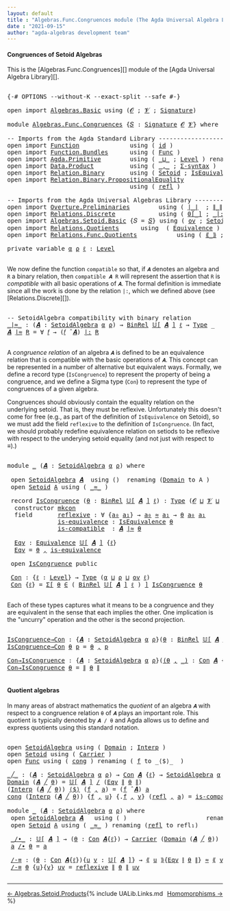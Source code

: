 ```yaml
---
layout: default
title : "Algebras.Func.Congruences module (The Agda Universal Algebra Library)"
date : "2021-09-15"
author: "agda-algebras development team"
---
```


#### <a id="congruences-of-setoidalgebras">Congruences of Setoid Algebras</a>

This is the [Algebras.Func.Congruences][] module of the [Agda Universal Algebra Library][].

<pre class="Agda">

<a id="353" class="Symbol">{-#</a> <a id="357" class="Keyword">OPTIONS</a> <a id="365" class="Pragma">--without-K</a> <a id="377" class="Pragma">--exact-split</a> <a id="391" class="Pragma">--safe</a> <a id="398" class="Symbol">#-}</a>

<a id="403" class="Keyword">open</a> <a id="408" class="Keyword">import</a> <a id="415" href="Algebras.Basic.html" class="Module">Algebras.Basic</a> <a id="430" class="Keyword">using</a> <a id="436" class="Symbol">(</a><a id="437" href="Algebras.Basic.html#1130" class="Generalizable">𝓞</a> <a id="439" class="Symbol">;</a> <a id="441" href="Algebras.Basic.html#1132" class="Generalizable">𝓥</a> <a id="443" class="Symbol">;</a> <a id="445" href="Algebras.Basic.html#3858" class="Function">Signature</a><a id="454" class="Symbol">)</a>

<a id="457" class="Keyword">module</a> <a id="464" href="Algebras.Func.Congruences.html" class="Module">Algebras.Func.Congruences</a> <a id="490" class="Symbol">{</a><a id="491" href="Algebras.Func.Congruences.html#491" class="Bound">𝑆</a> <a id="493" class="Symbol">:</a> <a id="495" href="Algebras.Basic.html#3858" class="Function">Signature</a> <a id="505" href="Algebras.Basic.html#1130" class="Generalizable">𝓞</a> <a id="507" href="Algebras.Basic.html#1132" class="Generalizable">𝓥</a><a id="508" class="Symbol">}</a> <a id="510" class="Keyword">where</a>

<a id="517" class="Comment">-- Imports from the Agda Standard Library ---------------------------------------</a>
<a id="599" class="Keyword">open</a> <a id="604" class="Keyword">import</a> <a id="611" href="Function.html" class="Module">Function</a>              <a id="633" class="Keyword">using</a> <a id="639" class="Symbol">(</a> <a id="641" href="Function.Base.html#615" class="Function">id</a> <a id="644" class="Symbol">)</a>
<a id="646" class="Keyword">open</a> <a id="651" class="Keyword">import</a> <a id="658" href="Function.Bundles.html" class="Module">Function.Bundles</a>      <a id="680" class="Keyword">using</a> <a id="686" class="Symbol">(</a> <a id="688" href="Function.Bundles.html#1868" class="Record">Func</a> <a id="693" class="Symbol">)</a>
<a id="695" class="Keyword">open</a> <a id="700" class="Keyword">import</a> <a id="707" href="Agda.Primitive.html" class="Module">Agda.Primitive</a>        <a id="729" class="Keyword">using</a> <a id="735" class="Symbol">(</a> <a id="737" href="Agda.Primitive.html#810" class="Primitive Operator">_⊔_</a> <a id="741" class="Symbol">;</a> <a id="743" href="Agda.Primitive.html#597" class="Postulate">Level</a> <a id="749" class="Symbol">)</a> <a id="751" class="Keyword">renaming</a> <a id="760" class="Symbol">(</a> <a id="762" href="Agda.Primitive.html#326" class="Primitive">Set</a> <a id="766" class="Symbol">to</a> <a id="769" class="Primitive">Type</a> <a id="774" class="Symbol">)</a>
<a id="776" class="Keyword">open</a> <a id="781" class="Keyword">import</a> <a id="788" href="Data.Product.html" class="Module">Data.Product</a>          <a id="810" class="Keyword">using</a> <a id="816" class="Symbol">(</a> <a id="818" href="Agda.Builtin.Sigma.html#236" class="InductiveConstructor Operator">_,_</a> <a id="822" class="Symbol">;</a> <a id="824" href="Data.Product.html#916" class="Function">Σ-syntax</a> <a id="833" class="Symbol">)</a>
<a id="835" class="Keyword">open</a> <a id="840" class="Keyword">import</a> <a id="847" href="Relation.Binary.html" class="Module">Relation.Binary</a>       <a id="869" class="Keyword">using</a> <a id="875" class="Symbol">(</a> <a id="877" href="Relation.Binary.Bundles.html#1009" class="Record">Setoid</a> <a id="884" class="Symbol">;</a> <a id="886" href="Relation.Binary.Structures.html#1522" class="Record">IsEquivalence</a> <a id="900" class="Symbol">)</a> <a id="902" class="Keyword">renaming</a> <a id="911" class="Symbol">(</a> <a id="913" href="Relation.Binary.Core.html#882" class="Function">Rel</a> <a id="917" class="Symbol">to</a> <a id="920" class="Function">BinRel</a> <a id="927" class="Symbol">)</a>
<a id="929" class="Keyword">open</a> <a id="934" class="Keyword">import</a> <a id="941" href="Relation.Binary.PropositionalEquality.html" class="Module">Relation.Binary.PropositionalEquality</a>
                                  <a id="1013" class="Keyword">using</a> <a id="1019" class="Symbol">(</a> <a id="1021" href="Agda.Builtin.Equality.html#208" class="InductiveConstructor">refl</a> <a id="1026" class="Symbol">)</a>

<a id="1029" class="Comment">-- Imports from the Agda Universal Algebras Library ------------------------------</a>
<a id="1112" class="Keyword">open</a> <a id="1117" class="Keyword">import</a> <a id="1124" href="Overture.Preliminaries.html" class="Module">Overture.Preliminaries</a>        <a id="1154" class="Keyword">using</a> <a id="1160" class="Symbol">(</a> <a id="1162" href="Overture.Preliminaries.html#4383" class="Function Operator">∣_∣</a>  <a id="1167" class="Symbol">;</a> <a id="1169" href="Overture.Preliminaries.html#4421" class="Function Operator">∥_∥</a>  <a id="1174" class="Symbol">)</a>
<a id="1176" class="Keyword">open</a> <a id="1181" class="Keyword">import</a> <a id="1188" href="Relations.Discrete.html" class="Module">Relations.Discrete</a>            <a id="1218" class="Keyword">using</a> <a id="1224" class="Symbol">(</a> <a id="1226" href="Relations.Discrete.html#4655" class="Function Operator">0[_]</a> <a id="1231" class="Symbol">;</a> <a id="1233" href="Relations.Discrete.html#7001" class="Function Operator">_|:_</a> <a id="1238" class="Symbol">)</a>
<a id="1240" class="Keyword">open</a> <a id="1245" class="Keyword">import</a> <a id="1252" href="Algebras.Setoid.Basic.html" class="Module">Algebras.Setoid.Basic</a> <a id="1274" class="Symbol">{</a><a id="1275" class="Argument">𝑆</a> <a id="1277" class="Symbol">=</a> <a id="1279" href="Algebras.Func.Congruences.html#491" class="Bound">𝑆</a><a id="1280" class="Symbol">}</a> <a id="1282" class="Keyword">using</a> <a id="1288" class="Symbol">(</a> <a id="1290" href="Algebras.Setoid.Basic.html#1152" class="Function">ov</a> <a id="1293" class="Symbol">;</a> <a id="1295" href="Algebras.Setoid.Basic.html#3313" class="Record">SetoidAlgebra</a> <a id="1309" class="Symbol">;</a> <a id="1311" href="Algebras.Setoid.Basic.html#4077" class="Function Operator">𝕌[_]</a> <a id="1316" class="Symbol">;</a> <a id="1318" href="Algebras.Setoid.Basic.html#4709" class="Function Operator">_̂_</a> <a id="1322" class="Symbol">)</a>
<a id="1324" class="Keyword">open</a> <a id="1329" class="Keyword">import</a> <a id="1336" href="Relations.Quotients.html" class="Module">Relations.Quotients</a>      <a id="1361" class="Keyword">using</a>  <a id="1368" class="Symbol">(</a> <a id="1370" href="Relations.Quotients.html#1806" class="Function">Equivalence</a> <a id="1382" class="Symbol">)</a>
<a id="1384" class="Keyword">open</a> <a id="1389" class="Keyword">import</a> <a id="1396" href="Relations.Func.Quotients.html" class="Module">Relations.Func.Quotients</a>           <a id="1431" class="Keyword">using</a> <a id="1437" class="Symbol">(</a> <a id="1439" href="Relations.Func.Quotients.html#2958" class="Function Operator">⟪_⟫</a> <a id="1443" class="Symbol">;</a> <a id="1445" href="Relations.Func.Quotients.html#2700" class="Function Operator">_/_</a> <a id="1449" class="Symbol">;</a> <a id="1451" href="Relations.Func.Quotients.html#3241" class="Function Operator">⟪_∼_⟫-elim</a> <a id="1462" class="Symbol">)</a>

<a id="1465" class="Keyword">private</a> <a id="1473" class="Keyword">variable</a> <a id="1482" href="Algebras.Func.Congruences.html#1482" class="Generalizable">α</a> <a id="1484" href="Algebras.Func.Congruences.html#1484" class="Generalizable">ρ</a> <a id="1486" href="Algebras.Func.Congruences.html#1486" class="Generalizable">ℓ</a> <a id="1488" class="Symbol">:</a> <a id="1490" href="Agda.Primitive.html#597" class="Postulate">Level</a>

</pre>

We now define the function `compatible` so that, if `𝑨` denotes an algebra and `R` a binary relation, then `compatible 𝑨 R` will represent the assertion that `R` is *compatible* with all basic operations of `𝑨`. The formal definition is immediate since all the work is done by the relation `|:`, which we defined above (see [Relations.Discrete][]).

<pre class="Agda">

<a id="1873" class="Comment">-- SetoidAlgebra compatibility with binary relation</a>
<a id="_∣≈_"></a><a id="1925" href="Algebras.Func.Congruences.html#1925" class="Function Operator">_∣≈_</a> <a id="1930" class="Symbol">:</a> <a id="1932" class="Symbol">(</a><a id="1933" href="Algebras.Func.Congruences.html#1933" class="Bound">𝑨</a> <a id="1935" class="Symbol">:</a> <a id="1937" href="Algebras.Setoid.Basic.html#3313" class="Record">SetoidAlgebra</a> <a id="1951" href="Algebras.Func.Congruences.html#1482" class="Generalizable">α</a> <a id="1953" href="Algebras.Func.Congruences.html#1484" class="Generalizable">ρ</a><a id="1954" class="Symbol">)</a> <a id="1956" class="Symbol">→</a> <a id="1958" href="Algebras.Func.Congruences.html#920" class="Function">BinRel</a> <a id="1965" href="Algebras.Setoid.Basic.html#4077" class="Function Operator">𝕌[</a> <a id="1968" href="Algebras.Func.Congruences.html#1933" class="Bound">𝑨</a> <a id="1970" href="Algebras.Setoid.Basic.html#4077" class="Function Operator">]</a> <a id="1972" href="Algebras.Func.Congruences.html#1486" class="Generalizable">ℓ</a> <a id="1974" class="Symbol">→</a> <a id="1976" href="Algebras.Func.Congruences.html#769" class="Primitive">Type</a> <a id="1981" class="Symbol">_</a>
<a id="1983" href="Algebras.Func.Congruences.html#1983" class="Bound">𝑨</a> <a id="1985" href="Algebras.Func.Congruences.html#1925" class="Function Operator">∣≈</a> <a id="1988" href="Algebras.Func.Congruences.html#1988" class="Bound">R</a> <a id="1990" class="Symbol">=</a> <a id="1992" class="Symbol">∀</a> <a id="1994" href="Algebras.Func.Congruences.html#1994" class="Bound">𝑓</a> <a id="1996" class="Symbol">→</a> <a id="1998" class="Symbol">(</a><a id="1999" href="Algebras.Func.Congruences.html#1994" class="Bound">𝑓</a> <a id="2001" href="Algebras.Setoid.Basic.html#4709" class="Function Operator">̂</a> <a id="2003" href="Algebras.Func.Congruences.html#1983" class="Bound">𝑨</a><a id="2004" class="Symbol">)</a> <a id="2006" href="Relations.Discrete.html#7001" class="Function Operator">|:</a> <a id="2009" href="Algebras.Func.Congruences.html#1988" class="Bound">R</a>

</pre>

A *congruence relation* of an algebra `𝑨` is defined to be an equivalence relation that is compatible with the basic operations of `𝑨`.  This concept can be represented in a number of alternative but equivalent ways.
Formally, we define a record type (`IsCongruence`) to represent the property of being a congruence, and we define a Sigma type (`Con`) to represent the type of congruences of a given algebra.

Congruences should obviously contain the equality relation on the underlying setoid. That is, they must be reflexive. Unfortunately this doesn't come for free (e.g., as part of the definition of `IsEquivalence` on Setoid), so we must add the field `reflexive` to the definition of `IsCongruence`. (In fact, we should probably redefine equivalence relation on setiods to be reflexive with respect to the underying setoid equality (and not just with respect to _≡_).)

<pre class="Agda">

<a id="2915" class="Keyword">module</a> <a id="2922" href="Algebras.Func.Congruences.html#2922" class="Module">_</a> <a id="2924" class="Symbol">(</a><a id="2925" href="Algebras.Func.Congruences.html#2925" class="Bound">𝑨</a> <a id="2927" class="Symbol">:</a> <a id="2929" href="Algebras.Setoid.Basic.html#3313" class="Record">SetoidAlgebra</a> <a id="2943" href="Algebras.Func.Congruences.html#1482" class="Generalizable">α</a> <a id="2945" href="Algebras.Func.Congruences.html#1484" class="Generalizable">ρ</a><a id="2946" class="Symbol">)</a> <a id="2948" class="Keyword">where</a>

 <a id="2956" class="Keyword">open</a> <a id="2961" href="Algebras.Setoid.Basic.html#3313" class="Module">SetoidAlgebra</a> <a id="2975" href="Algebras.Func.Congruences.html#2925" class="Bound">𝑨</a>  <a id="2978" class="Keyword">using</a> <a id="2984" class="Symbol">()</a>  <a id="2988" class="Keyword">renaming</a> <a id="2997" class="Symbol">(</a><a id="2998" href="Algebras.Setoid.Basic.html#3376" class="Field">Domain</a> <a id="3005" class="Symbol">to</a> <a id="3008" class="Field">A</a> <a id="3010" class="Symbol">)</a>
 <a id="3013" class="Keyword">open</a> <a id="3018" href="Relation.Binary.Bundles.html#1009" class="Module">Setoid</a> <a id="3025" href="Algebras.Func.Congruences.html#3008" class="Field">A</a> <a id="3027" class="Keyword">using</a> <a id="3033" class="Symbol">(</a> <a id="3035" href="Relation.Binary.Bundles.html#1098" class="Field Operator">_≈_</a> <a id="3039" class="Symbol">)</a>

 <a id="3043" class="Keyword">record</a> <a id="3050" href="Algebras.Func.Congruences.html#3050" class="Record">IsCongruence</a> <a id="3063" class="Symbol">(</a><a id="3064" href="Algebras.Func.Congruences.html#3064" class="Bound">θ</a> <a id="3066" class="Symbol">:</a> <a id="3068" href="Algebras.Func.Congruences.html#920" class="Function">BinRel</a> <a id="3075" href="Algebras.Setoid.Basic.html#4077" class="Function Operator">𝕌[</a> <a id="3078" href="Algebras.Func.Congruences.html#2925" class="Bound">𝑨</a> <a id="3080" href="Algebras.Setoid.Basic.html#4077" class="Function Operator">]</a> <a id="3082" href="Algebras.Func.Congruences.html#1486" class="Generalizable">ℓ</a><a id="3083" class="Symbol">)</a> <a id="3085" class="Symbol">:</a> <a id="3087" href="Algebras.Func.Congruences.html#769" class="Primitive">Type</a> <a id="3092" class="Symbol">(</a><a id="3093" href="Algebras.Func.Congruences.html#505" class="Bound">𝓞</a> <a id="3095" href="Agda.Primitive.html#810" class="Primitive Operator">⊔</a> <a id="3097" href="Algebras.Func.Congruences.html#507" class="Bound">𝓥</a> <a id="3099" href="Agda.Primitive.html#810" class="Primitive Operator">⊔</a> <a id="3101" href="Algebras.Func.Congruences.html#2945" class="Bound">ρ</a> <a id="3103" href="Agda.Primitive.html#810" class="Primitive Operator">⊔</a> <a id="3105" href="Algebras.Func.Congruences.html#3082" class="Bound">ℓ</a> <a id="3107" href="Agda.Primitive.html#810" class="Primitive Operator">⊔</a> <a id="3109" href="Algebras.Func.Congruences.html#2943" class="Bound">α</a><a id="3110" class="Symbol">)</a>  <a id="3113" class="Keyword">where</a>
  <a id="3121" class="Keyword">constructor</a> <a id="3133" href="Algebras.Func.Congruences.html#3133" class="InductiveConstructor">mkcon</a>
  <a id="3141" class="Keyword">field</a>       <a id="3153" href="Algebras.Func.Congruences.html#3153" class="Field">reflexive</a> <a id="3163" class="Symbol">:</a> <a id="3165" class="Symbol">∀</a> <a id="3167" class="Symbol">{</a><a id="3168" href="Algebras.Func.Congruences.html#3168" class="Bound">a₀</a> <a id="3171" href="Algebras.Func.Congruences.html#3171" class="Bound">a₁</a><a id="3173" class="Symbol">}</a> <a id="3175" class="Symbol">→</a> <a id="3177" href="Algebras.Func.Congruences.html#3168" class="Bound">a₀</a> <a id="3180" href="Relation.Binary.Bundles.html#1098" class="Function Operator">≈</a> <a id="3182" href="Algebras.Func.Congruences.html#3171" class="Bound">a₁</a> <a id="3185" class="Symbol">→</a> <a id="3187" href="Algebras.Func.Congruences.html#3064" class="Bound">θ</a> <a id="3189" href="Algebras.Func.Congruences.html#3168" class="Bound">a₀</a> <a id="3192" href="Algebras.Func.Congruences.html#3171" class="Bound">a₁</a>
              <a id="3209" href="Algebras.Func.Congruences.html#3209" class="Field">is-equivalence</a> <a id="3224" class="Symbol">:</a> <a id="3226" href="Relation.Binary.Structures.html#1522" class="Record">IsEquivalence</a> <a id="3240" href="Algebras.Func.Congruences.html#3064" class="Bound">θ</a>
              <a id="3256" href="Algebras.Func.Congruences.html#3256" class="Field">is-compatible</a>  <a id="3271" class="Symbol">:</a> <a id="3273" href="Algebras.Func.Congruences.html#2925" class="Bound">𝑨</a> <a id="3275" href="Algebras.Func.Congruences.html#1925" class="Function Operator">∣≈</a> <a id="3278" href="Algebras.Func.Congruences.html#3064" class="Bound">θ</a>

  <a id="3283" href="Algebras.Func.Congruences.html#3283" class="Function">Eqv</a> <a id="3287" class="Symbol">:</a> <a id="3289" href="Relations.Quotients.html#1806" class="Function">Equivalence</a> <a id="3301" href="Algebras.Setoid.Basic.html#4077" class="Function Operator">𝕌[</a> <a id="3304" href="Algebras.Func.Congruences.html#2925" class="Bound">𝑨</a> <a id="3306" href="Algebras.Setoid.Basic.html#4077" class="Function Operator">]</a> <a id="3308" class="Symbol">{</a><a id="3309" href="Algebras.Func.Congruences.html#3082" class="Bound">ℓ</a><a id="3310" class="Symbol">}</a>
  <a id="3314" href="Algebras.Func.Congruences.html#3283" class="Function">Eqv</a> <a id="3318" class="Symbol">=</a> <a id="3320" href="Algebras.Func.Congruences.html#3064" class="Bound">θ</a> <a id="3322" href="Agda.Builtin.Sigma.html#236" class="InductiveConstructor Operator">,</a> <a id="3324" href="Algebras.Func.Congruences.html#3209" class="Field">is-equivalence</a>

 <a id="3341" class="Keyword">open</a> <a id="3346" href="Algebras.Func.Congruences.html#3050" class="Module">IsCongruence</a> <a id="3359" class="Keyword">public</a>

 <a id="3368" href="Algebras.Func.Congruences.html#3368" class="Function">Con</a> <a id="3372" class="Symbol">:</a> <a id="3374" class="Symbol">{</a><a id="3375" href="Algebras.Func.Congruences.html#3375" class="Bound">ℓ</a> <a id="3377" class="Symbol">:</a> <a id="3379" href="Agda.Primitive.html#597" class="Postulate">Level</a><a id="3384" class="Symbol">}</a> <a id="3386" class="Symbol">→</a> <a id="3388" href="Algebras.Func.Congruences.html#769" class="Primitive">Type</a> <a id="3393" class="Symbol">(</a><a id="3394" href="Algebras.Func.Congruences.html#2943" class="Bound">α</a> <a id="3396" href="Agda.Primitive.html#810" class="Primitive Operator">⊔</a> <a id="3398" href="Algebras.Func.Congruences.html#2945" class="Bound">ρ</a> <a id="3400" href="Agda.Primitive.html#810" class="Primitive Operator">⊔</a> <a id="3402" href="Algebras.Setoid.Basic.html#1152" class="Function">ov</a> <a id="3405" href="Algebras.Func.Congruences.html#3375" class="Bound">ℓ</a><a id="3406" class="Symbol">)</a>
 <a id="3409" href="Algebras.Func.Congruences.html#3368" class="Function">Con</a> <a id="3413" class="Symbol">{</a><a id="3414" href="Algebras.Func.Congruences.html#3414" class="Bound">ℓ</a><a id="3415" class="Symbol">}</a> <a id="3417" class="Symbol">=</a> <a id="3419" href="Data.Product.html#916" class="Function">Σ[</a> <a id="3422" href="Algebras.Func.Congruences.html#3422" class="Bound">θ</a> <a id="3424" href="Data.Product.html#916" class="Function">∈</a> <a id="3426" class="Symbol">(</a> <a id="3428" href="Algebras.Func.Congruences.html#920" class="Function">BinRel</a> <a id="3435" href="Algebras.Setoid.Basic.html#4077" class="Function Operator">𝕌[</a> <a id="3438" href="Algebras.Func.Congruences.html#2925" class="Bound">𝑨</a> <a id="3440" href="Algebras.Setoid.Basic.html#4077" class="Function Operator">]</a> <a id="3442" href="Algebras.Func.Congruences.html#3414" class="Bound">ℓ</a> <a id="3444" class="Symbol">)</a> <a id="3446" href="Data.Product.html#916" class="Function">]</a> <a id="3448" href="Algebras.Func.Congruences.html#3050" class="Record">IsCongruence</a> <a id="3461" href="Algebras.Func.Congruences.html#3422" class="Bound">θ</a>

</pre>

Each of these types captures what it means to be a congruence and they are equivalent in the sense that each implies the other. One implication is the "uncurry" operation and the other is the second projection.

<pre class="Agda">

<a id="IsCongruence→Con"></a><a id="3702" href="Algebras.Func.Congruences.html#3702" class="Function">IsCongruence→Con</a> <a id="3719" class="Symbol">:</a> <a id="3721" class="Symbol">{</a><a id="3722" href="Algebras.Func.Congruences.html#3722" class="Bound">𝑨</a> <a id="3724" class="Symbol">:</a> <a id="3726" href="Algebras.Setoid.Basic.html#3313" class="Record">SetoidAlgebra</a> <a id="3740" href="Algebras.Func.Congruences.html#1482" class="Generalizable">α</a> <a id="3742" href="Algebras.Func.Congruences.html#1484" class="Generalizable">ρ</a><a id="3743" class="Symbol">}(</a><a id="3745" href="Algebras.Func.Congruences.html#3745" class="Bound">θ</a> <a id="3747" class="Symbol">:</a> <a id="3749" href="Algebras.Func.Congruences.html#920" class="Function">BinRel</a> <a id="3756" href="Algebras.Setoid.Basic.html#4077" class="Function Operator">𝕌[</a> <a id="3759" href="Algebras.Func.Congruences.html#3722" class="Bound">𝑨</a> <a id="3761" href="Algebras.Setoid.Basic.html#4077" class="Function Operator">]</a> <a id="3763" href="Algebras.Func.Congruences.html#1486" class="Generalizable">ℓ</a><a id="3764" class="Symbol">)</a> <a id="3766" class="Symbol">→</a> <a id="3768" href="Algebras.Func.Congruences.html#3050" class="Record">IsCongruence</a> <a id="3781" href="Algebras.Func.Congruences.html#3722" class="Bound">𝑨</a> <a id="3783" href="Algebras.Func.Congruences.html#3745" class="Bound">θ</a> <a id="3785" class="Symbol">→</a> <a id="3787" href="Algebras.Func.Congruences.html#3368" class="Function">Con</a> <a id="3791" href="Algebras.Func.Congruences.html#3722" class="Bound">𝑨</a>
<a id="3793" href="Algebras.Func.Congruences.html#3702" class="Function">IsCongruence→Con</a> <a id="3810" href="Algebras.Func.Congruences.html#3810" class="Bound">θ</a> <a id="3812" href="Algebras.Func.Congruences.html#3812" class="Bound">p</a> <a id="3814" class="Symbol">=</a> <a id="3816" href="Algebras.Func.Congruences.html#3810" class="Bound">θ</a> <a id="3818" href="Agda.Builtin.Sigma.html#236" class="InductiveConstructor Operator">,</a> <a id="3820" href="Algebras.Func.Congruences.html#3812" class="Bound">p</a>

<a id="Con→IsCongruence"></a><a id="3823" href="Algebras.Func.Congruences.html#3823" class="Function">Con→IsCongruence</a> <a id="3840" class="Symbol">:</a> <a id="3842" class="Symbol">{</a><a id="3843" href="Algebras.Func.Congruences.html#3843" class="Bound">𝑨</a> <a id="3845" class="Symbol">:</a> <a id="3847" href="Algebras.Setoid.Basic.html#3313" class="Record">SetoidAlgebra</a> <a id="3861" href="Algebras.Func.Congruences.html#1482" class="Generalizable">α</a> <a id="3863" href="Algebras.Func.Congruences.html#1484" class="Generalizable">ρ</a><a id="3864" class="Symbol">}(</a><a id="3866" href="Algebras.Func.Congruences.html#3866" class="Bound">(</a><a id="3867" href="Algebras.Func.Congruences.html#3867" class="Bound">θ</a> <a id="3869" href="Agda.Builtin.Sigma.html#236" class="InductiveConstructor Operator">,</a> <a id="3871" href="Algebras.Func.Congruences.html#3866" class="Bound">_)</a> <a id="3874" class="Symbol">:</a> <a id="3876" href="Algebras.Func.Congruences.html#3368" class="Function">Con</a> <a id="3880" href="Algebras.Func.Congruences.html#3843" class="Bound">𝑨</a> <a id="3882" class="Symbol">{</a><a id="3883" href="Algebras.Func.Congruences.html#1486" class="Generalizable">ℓ</a><a id="3884" class="Symbol">})</a> <a id="3887" class="Symbol">→</a> <a id="3889" href="Algebras.Func.Congruences.html#3050" class="Record">IsCongruence</a> <a id="3902" href="Algebras.Func.Congruences.html#3843" class="Bound">𝑨</a> <a id="3904" href="Algebras.Func.Congruences.html#3867" class="Bound">θ</a>
<a id="3906" href="Algebras.Func.Congruences.html#3823" class="Function">Con→IsCongruence</a> <a id="3923" href="Algebras.Func.Congruences.html#3923" class="Bound">θ</a> <a id="3925" class="Symbol">=</a> <a id="3927" href="Overture.Preliminaries.html#4421" class="Function Operator">∥</a> <a id="3929" href="Algebras.Func.Congruences.html#3923" class="Bound">θ</a> <a id="3931" href="Overture.Preliminaries.html#4421" class="Function Operator">∥</a>

</pre>



#### <a id="quotient-algebras">Quotient algebras</a>

In many areas of abstract mathematics the *quotient* of an algebra `𝑨` with respect to a congruence relation `θ` of `𝑨` plays an important role. This quotient is typically denoted by `𝑨 / θ` and Agda allows us to define and express quotients using this standard notation.

<pre class="Agda">

<a id="4289" class="Keyword">open</a> <a id="4294" href="Algebras.Setoid.Basic.html#3313" class="Module">SetoidAlgebra</a> <a id="4308" class="Keyword">using</a> <a id="4314" class="Symbol">(</a> <a id="4316" href="Algebras.Setoid.Basic.html#3376" class="Field">Domain</a> <a id="4323" class="Symbol">;</a> <a id="4325" href="Algebras.Setoid.Basic.html#3398" class="Field">Interp</a> <a id="4332" class="Symbol">)</a>
<a id="4334" class="Keyword">open</a> <a id="4339" href="Relation.Binary.Bundles.html#1009" class="Module">Setoid</a> <a id="4346" class="Keyword">using</a> <a id="4352" class="Symbol">(</a> <a id="4354" href="Relation.Binary.Bundles.html#1072" class="Field">Carrier</a> <a id="4362" class="Symbol">)</a>
<a id="4364" class="Keyword">open</a> <a id="4369" href="Function.Bundles.html#1868" class="Module">Func</a> <a id="4374" class="Keyword">using</a> <a id="4380" class="Symbol">(</a> <a id="4382" href="Function.Bundles.html#1938" class="Field">cong</a> <a id="4387" class="Symbol">)</a> <a id="4389" class="Keyword">renaming</a> <a id="4398" class="Symbol">(</a> <a id="4400" href="Function.Bundles.html#1919" class="Field">f</a> <a id="4402" class="Symbol">to</a> <a id="4405" class="Field">_⟨$⟩_</a>  <a id="4412" class="Symbol">)</a>

<a id="_╱_"></a><a id="4415" href="Algebras.Func.Congruences.html#4415" class="Function Operator">_╱_</a> <a id="4419" class="Symbol">:</a> <a id="4421" class="Symbol">(</a><a id="4422" href="Algebras.Func.Congruences.html#4422" class="Bound">𝑨</a> <a id="4424" class="Symbol">:</a> <a id="4426" href="Algebras.Setoid.Basic.html#3313" class="Record">SetoidAlgebra</a> <a id="4440" href="Algebras.Func.Congruences.html#1482" class="Generalizable">α</a> <a id="4442" href="Algebras.Func.Congruences.html#1484" class="Generalizable">ρ</a><a id="4443" class="Symbol">)</a> <a id="4445" class="Symbol">→</a> <a id="4447" href="Algebras.Func.Congruences.html#3368" class="Function">Con</a> <a id="4451" href="Algebras.Func.Congruences.html#4422" class="Bound">𝑨</a> <a id="4453" class="Symbol">{</a><a id="4454" href="Algebras.Func.Congruences.html#1486" class="Generalizable">ℓ</a><a id="4455" class="Symbol">}</a> <a id="4457" class="Symbol">→</a> <a id="4459" href="Algebras.Setoid.Basic.html#3313" class="Record">SetoidAlgebra</a> <a id="4473" href="Algebras.Func.Congruences.html#1482" class="Generalizable">α</a> <a id="4475" href="Algebras.Func.Congruences.html#1486" class="Generalizable">ℓ</a>
<a id="4477" href="Algebras.Setoid.Basic.html#3376" class="Field">Domain</a> <a id="4484" class="Symbol">(</a><a id="4485" href="Algebras.Func.Congruences.html#4485" class="Bound">𝑨</a> <a id="4487" href="Algebras.Func.Congruences.html#4415" class="Function Operator">╱</a> <a id="4489" href="Algebras.Func.Congruences.html#4489" class="Bound">θ</a><a id="4490" class="Symbol">)</a> <a id="4492" class="Symbol">=</a> <a id="4494" href="Algebras.Setoid.Basic.html#4077" class="Function Operator">𝕌[</a> <a id="4497" href="Algebras.Func.Congruences.html#4485" class="Bound">𝑨</a> <a id="4499" href="Algebras.Setoid.Basic.html#4077" class="Function Operator">]</a> <a id="4501" href="Relations.Func.Quotients.html#2700" class="Function Operator">/</a> <a id="4503" class="Symbol">(</a><a id="4504" href="Algebras.Func.Congruences.html#3283" class="Function">Eqv</a> <a id="4508" href="Overture.Preliminaries.html#4421" class="Function Operator">∥</a> <a id="4510" href="Algebras.Func.Congruences.html#4489" class="Bound">θ</a> <a id="4512" href="Overture.Preliminaries.html#4421" class="Function Operator">∥</a><a id="4513" class="Symbol">)</a>
<a id="4515" class="Symbol">(</a><a id="4516" href="Algebras.Setoid.Basic.html#3398" class="Field">Interp</a> <a id="4523" class="Symbol">(</a><a id="4524" href="Algebras.Func.Congruences.html#4524" class="Bound">𝑨</a> <a id="4526" href="Algebras.Func.Congruences.html#4415" class="Function Operator">╱</a> <a id="4528" href="Algebras.Func.Congruences.html#4528" class="Bound">θ</a><a id="4529" class="Symbol">))</a> <a id="4532" href="Algebras.Func.Congruences.html#4405" class="Field Operator">⟨$⟩</a> <a id="4536" class="Symbol">(</a><a id="4537" href="Algebras.Func.Congruences.html#4537" class="Bound">f</a> <a id="4539" href="Agda.Builtin.Sigma.html#236" class="InductiveConstructor Operator">,</a> <a id="4541" href="Algebras.Func.Congruences.html#4541" class="Bound">a</a><a id="4542" class="Symbol">)</a> <a id="4544" class="Symbol">=</a> <a id="4546" class="Symbol">(</a><a id="4547" href="Algebras.Func.Congruences.html#4537" class="Bound">f</a> <a id="4549" href="Algebras.Setoid.Basic.html#4709" class="Function Operator">̂</a> <a id="4551" href="Algebras.Func.Congruences.html#4524" class="Bound">𝑨</a><a id="4552" class="Symbol">)</a> <a id="4554" href="Algebras.Func.Congruences.html#4541" class="Bound">a</a>
<a id="4556" href="Function.Bundles.html#1938" class="Field">cong</a> <a id="4561" class="Symbol">(</a><a id="4562" href="Algebras.Setoid.Basic.html#3398" class="Field">Interp</a> <a id="4569" class="Symbol">(</a><a id="4570" href="Algebras.Func.Congruences.html#4570" class="Bound">𝑨</a> <a id="4572" href="Algebras.Func.Congruences.html#4415" class="Function Operator">╱</a> <a id="4574" href="Algebras.Func.Congruences.html#4574" class="Bound">θ</a><a id="4575" class="Symbol">))</a> <a id="4578" class="Symbol">{</a><a id="4579" href="Algebras.Func.Congruences.html#4579" class="Bound">f</a> <a id="4581" href="Agda.Builtin.Sigma.html#236" class="InductiveConstructor Operator">,</a> <a id="4583" href="Algebras.Func.Congruences.html#4583" class="Bound">u</a><a id="4584" class="Symbol">}</a> <a id="4586" class="Symbol">{</a><a id="4587" class="DottedPattern Symbol">.</a><a id="4588" href="Algebras.Func.Congruences.html#4579" class="DottedPattern Bound">f</a> <a id="4590" href="Agda.Builtin.Sigma.html#236" class="InductiveConstructor Operator">,</a> <a id="4592" href="Algebras.Func.Congruences.html#4592" class="Bound">v</a><a id="4593" class="Symbol">}</a> <a id="4595" class="Symbol">(</a><a id="4596" href="Agda.Builtin.Equality.html#208" class="InductiveConstructor">refl</a> <a id="4601" href="Agda.Builtin.Sigma.html#236" class="InductiveConstructor Operator">,</a> <a id="4603" href="Algebras.Func.Congruences.html#4603" class="Bound">a</a><a id="4604" class="Symbol">)</a> <a id="4606" class="Symbol">=</a> <a id="4608" href="Algebras.Func.Congruences.html#3256" class="Field">is-compatible</a> <a id="4622" href="Overture.Preliminaries.html#4421" class="Function Operator">∥</a> <a id="4624" href="Algebras.Func.Congruences.html#4574" class="Bound">θ</a> <a id="4626" href="Overture.Preliminaries.html#4421" class="Function Operator">∥</a> <a id="4628" href="Algebras.Func.Congruences.html#4579" class="Bound">f</a> <a id="4630" href="Algebras.Func.Congruences.html#4603" class="Bound">a</a>

<a id="4633" class="Keyword">module</a> <a id="4640" href="Algebras.Func.Congruences.html#4640" class="Module">_</a> <a id="4642" class="Symbol">(</a><a id="4643" href="Algebras.Func.Congruences.html#4643" class="Bound">𝑨</a> <a id="4645" class="Symbol">:</a> <a id="4647" href="Algebras.Setoid.Basic.html#3313" class="Record">SetoidAlgebra</a> <a id="4661" href="Algebras.Func.Congruences.html#1482" class="Generalizable">α</a> <a id="4663" href="Algebras.Func.Congruences.html#1484" class="Generalizable">ρ</a><a id="4664" class="Symbol">)</a> <a id="4666" class="Keyword">where</a>
 <a id="4673" class="Keyword">open</a> <a id="4678" href="Algebras.Setoid.Basic.html#3313" class="Module">SetoidAlgebra</a> <a id="4692" href="Algebras.Func.Congruences.html#4643" class="Bound">𝑨</a>   <a id="4696" class="Keyword">using</a> <a id="4702" class="Symbol">(</a> <a id="4704" class="Symbol">)</a>                      <a id="4727" class="Keyword">renaming</a> <a id="4736" class="Symbol">(</a><a id="4737" href="Algebras.Setoid.Basic.html#3376" class="Field">Domain</a> <a id="4744" class="Symbol">to</a> <a id="4747" class="Field">A</a> <a id="4749" class="Symbol">)</a>
 <a id="4752" class="Keyword">open</a> <a id="4757" href="Relation.Binary.Bundles.html#1009" class="Module">Setoid</a> <a id="4764" href="Algebras.Func.Congruences.html#4747" class="Field">A</a> <a id="4766" class="Keyword">using</a> <a id="4772" class="Symbol">(</a> <a id="4774" href="Relation.Binary.Bundles.html#1098" class="Field Operator">_≈_</a> <a id="4778" class="Symbol">)</a> <a id="4780" class="Keyword">renaming</a> <a id="4789" class="Symbol">(</a><a id="4790" href="Relation.Binary.Structures.html#1568" class="Function">refl</a> <a id="4795" class="Symbol">to</a> <a id="4798" class="Function">refl₁</a><a id="4803" class="Symbol">)</a>

 <a id="4807" href="Algebras.Func.Congruences.html#4807" class="Function Operator">_/∙_</a> <a id="4812" class="Symbol">:</a> <a id="4814" href="Algebras.Setoid.Basic.html#4077" class="Function Operator">𝕌[</a> <a id="4817" href="Algebras.Func.Congruences.html#4643" class="Bound">𝑨</a> <a id="4819" href="Algebras.Setoid.Basic.html#4077" class="Function Operator">]</a> <a id="4821" class="Symbol">→</a> <a id="4823" class="Symbol">(</a><a id="4824" href="Algebras.Func.Congruences.html#4824" class="Bound">θ</a> <a id="4826" class="Symbol">:</a> <a id="4828" href="Algebras.Func.Congruences.html#3368" class="Function">Con</a> <a id="4832" href="Algebras.Func.Congruences.html#4643" class="Bound">𝑨</a><a id="4833" class="Symbol">{</a><a id="4834" href="Algebras.Func.Congruences.html#1486" class="Generalizable">ℓ</a><a id="4835" class="Symbol">})</a> <a id="4838" class="Symbol">→</a> <a id="4840" href="Relation.Binary.Bundles.html#1072" class="Field">Carrier</a> <a id="4848" class="Symbol">(</a><a id="4849" href="Algebras.Setoid.Basic.html#3376" class="Field">Domain</a> <a id="4856" class="Symbol">(</a><a id="4857" href="Algebras.Func.Congruences.html#4643" class="Bound">𝑨</a> <a id="4859" href="Algebras.Func.Congruences.html#4415" class="Function Operator">╱</a> <a id="4861" href="Algebras.Func.Congruences.html#4824" class="Bound">θ</a><a id="4862" class="Symbol">))</a>
 <a id="4866" href="Algebras.Func.Congruences.html#4866" class="Bound">a</a> <a id="4868" href="Algebras.Func.Congruences.html#4807" class="Function Operator">/∙</a> <a id="4871" href="Algebras.Func.Congruences.html#4871" class="Bound">θ</a> <a id="4873" class="Symbol">=</a> <a id="4875" href="Algebras.Func.Congruences.html#4866" class="Bound">a</a>

 <a id="4879" href="Algebras.Func.Congruences.html#4879" class="Function">/-≡</a> <a id="4883" class="Symbol">:</a> <a id="4885" class="Symbol">(</a><a id="4886" href="Algebras.Func.Congruences.html#4886" class="Bound">θ</a> <a id="4888" class="Symbol">:</a> <a id="4890" href="Algebras.Func.Congruences.html#3368" class="Function">Con</a> <a id="4894" href="Algebras.Func.Congruences.html#4643" class="Bound">𝑨</a><a id="4895" class="Symbol">{</a><a id="4896" href="Algebras.Func.Congruences.html#1486" class="Generalizable">ℓ</a><a id="4897" class="Symbol">}){</a><a id="4900" href="Algebras.Func.Congruences.html#4900" class="Bound">u</a> <a id="4902" href="Algebras.Func.Congruences.html#4902" class="Bound">v</a> <a id="4904" class="Symbol">:</a> <a id="4906" href="Algebras.Setoid.Basic.html#4077" class="Function Operator">𝕌[</a> <a id="4909" href="Algebras.Func.Congruences.html#4643" class="Bound">𝑨</a> <a id="4911" href="Algebras.Setoid.Basic.html#4077" class="Function Operator">]</a><a id="4912" class="Symbol">}</a> <a id="4914" class="Symbol">→</a> <a id="4916" href="Relations.Func.Quotients.html#2958" class="Function Operator">⟪</a> <a id="4918" href="Algebras.Func.Congruences.html#4900" class="Bound">u</a> <a id="4920" href="Relations.Func.Quotients.html#2958" class="Function Operator">⟫</a><a id="4921" class="Symbol">{</a><a id="4922" href="Algebras.Func.Congruences.html#3283" class="Function">Eqv</a> <a id="4926" href="Overture.Preliminaries.html#4421" class="Function Operator">∥</a> <a id="4928" href="Algebras.Func.Congruences.html#4886" class="Bound">θ</a> <a id="4930" href="Overture.Preliminaries.html#4421" class="Function Operator">∥</a><a id="4931" class="Symbol">}</a> <a id="4933" href="Relation.Binary.Bundles.html#1098" class="Function Operator">≈</a> <a id="4935" href="Relations.Func.Quotients.html#2958" class="Function Operator">⟪</a> <a id="4937" href="Algebras.Func.Congruences.html#4902" class="Bound">v</a> <a id="4939" href="Relations.Func.Quotients.html#2958" class="Function Operator">⟫</a><a id="4940" class="Symbol">{</a><a id="4941" href="Algebras.Func.Congruences.html#3283" class="Function">Eqv</a> <a id="4945" href="Overture.Preliminaries.html#4421" class="Function Operator">∥</a> <a id="4947" href="Algebras.Func.Congruences.html#4886" class="Bound">θ</a> <a id="4949" href="Overture.Preliminaries.html#4421" class="Function Operator">∥</a><a id="4950" class="Symbol">}</a> <a id="4952" class="Symbol">→</a> <a id="4954" href="Overture.Preliminaries.html#4383" class="Function Operator">∣</a> <a id="4956" href="Algebras.Func.Congruences.html#4886" class="Bound">θ</a> <a id="4958" href="Overture.Preliminaries.html#4383" class="Function Operator">∣</a> <a id="4960" href="Algebras.Func.Congruences.html#4900" class="Bound">u</a> <a id="4962" href="Algebras.Func.Congruences.html#4902" class="Bound">v</a>
 <a id="4965" href="Algebras.Func.Congruences.html#4879" class="Function">/-≡</a> <a id="4969" href="Algebras.Func.Congruences.html#4969" class="Bound">θ</a> <a id="4971" class="Symbol">{</a><a id="4972" href="Algebras.Func.Congruences.html#4972" class="Bound">u</a><a id="4973" class="Symbol">}{</a><a id="4975" href="Algebras.Func.Congruences.html#4975" class="Bound">v</a><a id="4976" class="Symbol">}</a> <a id="4978" href="Algebras.Func.Congruences.html#4978" class="Bound">uv</a> <a id="4981" class="Symbol">=</a> <a id="4983" href="Algebras.Func.Congruences.html#3153" class="Field">reflexive</a> <a id="4993" href="Overture.Preliminaries.html#4421" class="Function Operator">∥</a> <a id="4995" href="Algebras.Func.Congruences.html#4969" class="Bound">θ</a> <a id="4997" href="Overture.Preliminaries.html#4421" class="Function Operator">∥</a> <a id="4999" href="Algebras.Func.Congruences.html#4978" class="Bound">uv</a>

</pre>

--------------------------------------

<span style="float:left;">[← Algebras.Setoid.Products](Algebras.Setoid.Products.html)</span>
<span style="float:right;">[Homomorphisms →](Homomorphisms.html)</span>

{% include UALib.Links.md %}
